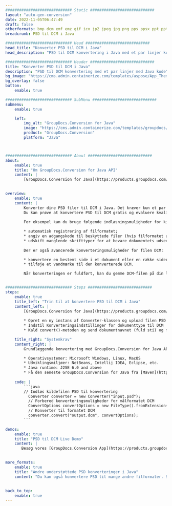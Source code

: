 ```yaml
---
############################# Static ############################
layout: "auto-gen-conversion"
date: 2022-11-05T06:47:49
draft: false
otherformats: bmp dcm emf emz gif ico jp2 jpeg jpg png pps ppsx ppt pptx psb psd svg svgz tga tif tiff webp wmf wmz
breadcrumb: PSD til DCM i Java

############################# Head ############################
head_title: "Konverter PSD til DCM i Java"
head_description: "PSD til DCM konvertering i Java med et par linjer kode. Konverter over 160 filformater ved hjælp af GroupDocs dokumentkonverterings-API for Java"

############################# Header ############################
title: "Konverter PSD til DCM i Java"
description: "PSD til DCM konvertering med et par linjer med Java kode"
bg_image: "https://cms.admin.containerize.com/templates/aspose/App_Themes/V3/images/bg/header1.png"
bg_overlay: false
button:
    enable: true

############################# SubMenu ############################
submenu:
    enable: true

    left:
        img_alt: "GroupDocs.Conversion for Java"
        image: "https://cms.admin.containerize.com/templates/groupdocs/images/product-logos/90x90-noborder/groupdocs-conversion-java.png"
        product: "GroupDocs.Conversion"
        platform: "Java"



############################# About ############################
about:
    enable: true
    title: "Om GroupDocs.Conversion for Java API"
    content: |
        [GroupDocs.Conversion for Java](https://products.groupdocs.com/conversion/java/) er en avanceret filformatkonverterings-API til konvertering mellem populære billed- og dokumentformater såsom Microsoft Office, OpenDocument, PDF, HTML, e-mail, CAD. og meget mere med blot et par linjer kode. Den native API registrerer automatisk formaterne af de originale dokumenter og tilbyder mange muligheder for at tilpasse de konverterede dokumenter. Sammen med funktionen til at udtrække information fra et dokument, understøtter den også caching af konverteringsresultaterne til den lokale disk som standard. Enhver form for cachelagring kan dog understøttes ved at implementere de passende grænseflader - Amazon S3, Dropbox, Google Drive, Windows Azure, Reddis eller andre.
    

overview:
    enable: true
    content: |
        Konverter dine PSD filer til DCM i Java. Det kræver kun et par linjer med Java kode på enhver platform efter eget valg, såsom Windows, Linux, macOS.
        Du kan prøve at konvertere PSD til DCM gratis og evaluere kvaliteten af ​​konverteringsresultaterne. Sammen med simple filkonverteringsscripts kan du prøve mere sofistikerede muligheder for at indlæse PSD-kildefilen og gemme DCM-outputtet. 
        
        For eksempel kan du bruge følgende indlæsningsmuligheder for kilden PSD:

        * automatisk registrering af filformatet;
        * angiv en adgangskode til beskyttede filer (hvis filformatet understøtter det);
        * udskift manglende skrifttyper for at bevare dokumentets udseende.
        
        Der er også avancerede konverteringsmuligheder for filen DCM:

        * konvertere en bestemt side i et dokument eller en række sider;
        * tilføje et vandmærke til den konverterede DCM.

        Når konverteringen er fuldført, kan du gemme DCM-filen på din lokale filsti eller på et tredjepartslager såsom FTP, Amazon S3, Google Drive, Dropbox osv. Bemærk venligst - for at konvertere PSD til DCM, behøver du ikke installere yderligere software, såsom MS Office, Open Office, Adobe Acrobat Reader osv.


############################# Steps ############################
steps:
    enable: true
    title_left: "Trin til at konvertere PSD til DCM i Java"
    content_left: |
        [GroupDocs.Conversion for Java](https://products.groupdocs.com/conversion/java/) giver udviklere mulighed for nemt at konvertere PSD fil til DCM med et par linjer kode.
        
        * Opret en ny instans af Converter-klassen og upload filen PSD med den fulde sti
        * Indstil Konverteringsindstillinger for dokumenttype til DCM
        * Kald convert()-metoden og send dokumentnavnet (fuld sti) og formatet (DCM) som en parameter

    title_right: "Systemkrav"
    content_right: |
        Grundlæggende konvertering med GroupDocs.Conversion for Java API kan udføres med blot et par linjer kode. Vores API'er understøttes på alle større platforme og operativsystemer. Før du udfører koden nedenfor, skal du sørge for, at du har følgende forudsætninger installeret på dit system.

        * Operativsystemer: Microsoft Windows, Linux, MacOS
        * Udviklingsmiljøer: NetBeans, Intellij IDEA, Eclipse, etc.
        * Java runtime: J2SE 6.0 and above
        * Få den seneste GroupDocs.Conversion for Java fra [Maven](https://repository.groupdocs.com/webapp/#/artifacts/browse/tree/General/repo/com/groupdocs/groupdocs-conversion)
         
    code: |
        ```java    
        // Indlæs kildefilen PSD til konvertering
          Converter converter = new Converter("input.psd");
          // Forbered konverteringsmuligheder for målformatet DCM
          ConvertOptions convertOptions = new FileType().fromExtension("dcm").getConvertOptions();
          // Konverter til formatet DCM
          converter.convert("output.dcm", convertOptions);
        ```

demos:
    enable: true
    title: "PSD til DCM Live Demo"
    content: |
       Besøg vores [GroupDocs.Conversion App](https://products.groupdocs.app/conversion/family) websted, og prøv PSD til DCM konvertering nu. Den gratis demo har følgende fordele
          

more_formats:
    enable: true
    title: "Andre understøttede PSD konverteringer i Java"
    content: "Du kan også konvertere PSD til mange andre filformater. Se venligst listen nedenfor."
       
       
back_to_top:
    enable: true
---
```

